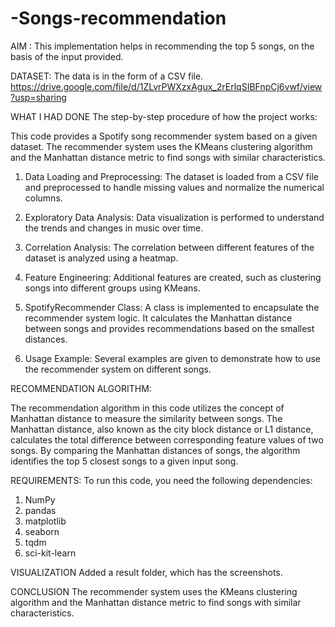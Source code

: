 # -Songs-recommendation
AIM : This implementation helps in recommending the top 5 songs, on the basis of the input provided.

DATASET: The data is in the form of a CSV file. 
        https://drive.google.com/file/d/1ZLvrPWXzxAgux_2rErlqSIBFnpCj6vwf/view?usp=sharing
        
WHAT I HAD DONE
The step-by-step procedure of how the project works:

This code provides a Spotify song recommender system based on a given dataset. The recommender system uses the KMeans clustering algorithm and the Manhattan distance metric to find songs with similar characteristics.

1. Data Loading and Preprocessing: The dataset is loaded from a CSV file and preprocessed to handle missing values and normalize the numerical columns.

2. Exploratory Data Analysis: Data visualization is performed to understand the trends and changes in music over time.

3. Correlation Analysis: The correlation between different features of the dataset is analyzed using a heatmap.

4. Feature Engineering: Additional features are created, such as clustering songs into different groups using KMeans.

5. SpotifyRecommender Class: A class is implemented to encapsulate the recommender system logic. It calculates the Manhattan distance between songs and provides recommendations based on the smallest distances.

6. Usage Example: Several examples are given to demonstrate how to use the recommender system on different songs.

RECOMMENDATION ALGORITHM:

The recommendation algorithm in this code utilizes the concept of Manhattan distance to measure the similarity between songs. The Manhattan distance, also known as the city block distance or L1 distance, calculates the total difference between corresponding feature values of two songs. By comparing the Manhattan distances of songs, the algorithm identifies the top 5 closest songs to a given input song.

REQUIREMENTS:
To run this code, you need the following dependencies:
1. NumPy
2. pandas
3. matplotlib
4. seaborn
5. tqdm
6. sci-kit-learn
   
VISUALIZATION
Added a result folder, which has the screenshots.

CONCLUSION
The recommender system uses the KMeans clustering algorithm and the Manhattan distance metric to find songs with similar characteristics.

